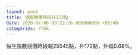 ```yaml
---
layout: post
title: 港股競價時段升172點
date: 2020-07-06 09:22:26.000000000 +08:00
categories: rthk
---
```


恒生指數競價時段報25545點，升172點，升幅0.68%。

